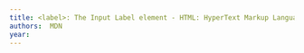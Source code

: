 ```yaml
---
title: <label>: The Input Label element - HTML: HyperText Markup Language | MDN
authors:  MDN
year: 
---
```


